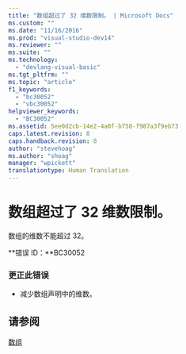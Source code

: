 ```yaml
---
title: "数组超过了 32 维数限制。 | Microsoft Docs"
ms.custom: ""
ms.date: "11/16/2016"
ms.prod: "visual-studio-dev14"
ms.reviewer: ""
ms.suite: ""
ms.technology: 
  - "devlang-visual-basic"
ms.tgt_pltfrm: ""
ms.topic: "article"
f1_keywords: 
  - "bc30052"
  - "vbc30052"
helpviewer_keywords: 
  - "BC30052"
ms.assetid: 5ee0d2cb-14e2-4a0f-b758-f987a3f9eb73
caps.latest.revision: 8
caps.handback.revision: 8
author: "stevehoag"
ms.author: "shoag"
manager: "wpickett"
translationtype: Human Translation
---
```

# 数组超过了 32 维数限制。
数组的维数不能超过 32。  
  
 **错误 ID：**BC30052  
  
### 更正此错误  
  
-   减少数组声明中的维数。  
  
## 请参阅  
 [数组](../../visual-basic/programming-guide/language-features/arrays/index.md)